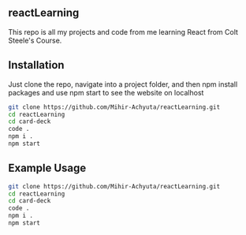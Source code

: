 ## reactLearning

This repo is all my projects and code from me learning React from Colt Steele's Course.

## Installation

Just clone the repo, navigate into a project folder, and then npm install packages and use npm start to see the website on localhost

```bash
git clone https://github.com/Mihir-Achyuta/reactLearning.git
cd reactLearning
cd card-deck
code .
npm i .
npm start
```

## Example Usage

```bash
git clone https://github.com/Mihir-Achyuta/reactLearning.git
cd reactLearning
cd card-deck
code .
npm i .
npm start
```
